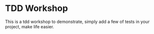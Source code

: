 # TDD Workshop

This is a tdd workshop to demonstrate, simply add a few of tests in your project, make life easier.
